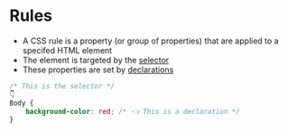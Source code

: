 # Rules

- A CSS rule is a property (or group of properties) that are applied to a specifed HTML element
- The element is targeted by the [selector](rule-selectors.md)
- These properties are set by [declarations](rule-declarations.md)

```css
/* This is the selector */
👇
Body {
    background-color: red; /* 👈 This is a declaration */
}
```